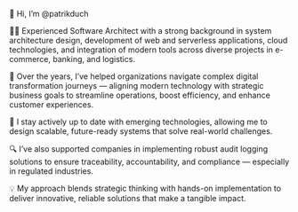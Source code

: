 👋 Hi, I’m @patrikduch

👨‍💻 Experienced Software Architect with a strong background in system architecture design, development of web and serverless applications, cloud technologies, and integration of modern tools across diverse projects in e-commerce, banking, and logistics.

🚀 Over the years, I’ve helped organizations navigate complex digital transformation journeys — aligning modern technology with strategic business goals to streamline operations, boost efficiency, and enhance customer experiences.

🧠 I stay actively up to date with emerging technologies, allowing me to design scalable, future-ready systems that solve real-world challenges.

🔍 I’ve also supported companies in implementing robust audit logging solutions to ensure traceability, accountability, and compliance — especially in regulated industries.

💡 My approach blends strategic thinking with hands-on implementation to deliver innovative, reliable solutions that make a tangible impact.
